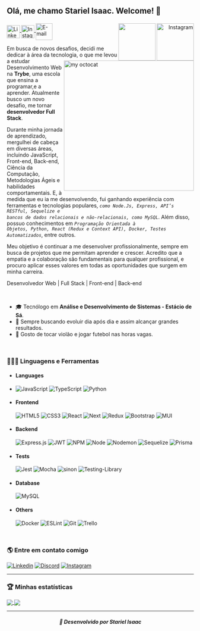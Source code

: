 ## <p align="left"> Olá, me chamo <strong>Stariel Isaac</strong>. Welcome! 💜</p>

<div style="display: inline">
<spam align="left">  
  <a target="_blank" href="https://www.linkedin.com/in/stariel-isaac/">
    <img align="middle" alt="LinkedIN" width="35px" src="https://user-images.githubusercontent.com/94204429/236000262-6b7d50f6-1580-4cd5-97d5-d10fd3adb004.png"/>
  </a>  
  <a target="_blank" href="https://www.instagram.com/starielisaac">
      <img align="middle" alt="Instagram" width="35px" src="https://user-images.githubusercontent.com/94204429/236000246-af4c175d-07d4-4a10-9741-81e0394e3e53.png"/>
    </a>
  <a target="_blank" href="mailto:starielfernandes@gmail.com">
    <img align="middle" alt="E-mail" width="45px" src="https://user-images.githubusercontent.com/94204429/236000268-7a5a12ee-4a15-4de7-929d-b1fc6fdce6f2.png"/>
  </a>
</spam> 
  
<spam align="right"> 
    <img align="right" src="https://visitor-badge.laobi.icu/badge?page_id=StarielIsaac" alt="Instagram" width="100"/> 
    <a target="_blank" href="https://github.com/StarielIsaac" ><img align="right" src="https://img.shields.io/github/followers/StarielIsaac?label=Follow&style=social" alt="" width="100"/></a>
</spam>
  
</div>

<img align="right" alt="my octocat" width="350px" src="https://user-images.githubusercontent.com/94204429/143463195-d67b5b34-c76a-439f-9616-04f8d9850779.png" />

<br>

Em busca de novos desafios, decidi me dedicar à área da tecnologia, o que me levou a estudar Desenvolvimento Web na **Trybe**, uma escola que ensina a programar,e a aprender. Atualmente busco um novo desafio, me tornar **desenvolvedor Full Stack**.

Durante minha jornada de aprendizado, mergulhei de cabeça em diversas áreas, incluindo JavaScript, Front-end, Back-end, Ciência da Computação, Metodologias Ágeis e habilidades comportamentais. E, à medida que eu ia me desenvolvendo, fui ganhando experiência com ferramentas e tecnologias populares, <code>_como Node.Js, Express, API’s RESTful, Sequelize e bancos de dados relacionais e não-relacionais, como MySQL_</code>. Além disso, possuo conhecimentos em <code>_Programação Orientada à Objetos, Python, React (Redux e Context API), Docker, Testes Automatizados_</code>, entre outros.

Meu objetivo é continuar a me desenvolver profissionalmente, sempre em busca de projetos que me permitam aprender e crescer. Acredito que a empatia e a colaboração são fundamentais para qualquer profissional, e procuro aplicar esses valores em todas as oportunidades que surgem em minha carreira.

Desenvolvedor Web | Full Stack | Front-end | Back-end

<!-- Experiência com:

<code>**_HTML, CSS, React, Redux, Context API, NodeJS, JavaScript, Jest, Docker, Git/GitHub, Scrum/Kanban_**; </code> -->

<br>

* 🎓 Tecnólogo em **Análise e Desenvolvimento de Sistemas - Estácio de Sá**.
* 📌 Sempre buscando evoluir dia após dia e assim alcançar grandes resultados.
* 👾 Gosto de tocar violão e jogar futebol nas horas vagas. 

<br>

### 👩🏻‍💻 Linguagens e Ferramentas

 - #### Languages
 - 
    ![JavaScript](https://img.shields.io/badge/javascript-%23323330.svg?style=for-the-badge&logo=javascript&logoColor=%23F7DF1E)
    ![TypeScript](https://img.shields.io/badge/typescript-%23007ACC.svg?style=for-the-badge&logo=typescript&logoColor=white)
    ![Python](https://img.shields.io/badge/python-3670A0?style=for-the-badge&logo=python&logoColor=ffdd54)

  - #### Frontend
    ![HTML5](https://img.shields.io/badge/html5-%23E34F26.svg?style=for-the-badge&logo=html5&logoColor=white)
    ![CSS3](https://img.shields.io/badge/css3-%231572B6.svg?style=for-the-badge&logo=css3&logoColor=white)
    ![React](https://img.shields.io/badge/React-20232A?style=for-the-badge&logo=react&logoColor=61DAFB)
    ![Next](https://img.shields.io/badge/next.js-000000?style=for-the-badge&logo=nextdotjs&logoColor=white)
    ![Redux](https://img.shields.io/badge/redux-%23593d88.svg?style=for-the-badge&logo=redux&logoColor=white)
    ![Bootstrap](https://img.shields.io/badge/bootstrap-%238511FA.svg?style=for-the-badge&logo=bootstrap&logoColor=white)
    ![MUI](https://img.shields.io/badge/MUI-%230081CB.svg?style=for-the-badge&logo=mui&logoColor=white)

   
 - #### Backend
    ![Express.js](https://img.shields.io/badge/express.js-%23404d59.svg?style=for-the-badge&logo=express&logoColor=%2361DAFB)
    ![JWT](https://img.shields.io/badge/JWT-black?style=for-the-badge&logo=JSON%20web%20tokens)
    ![NPM](https://img.shields.io/badge/NPM-%23CB3837.svg?style=for-the-badge&logo=npm&logoColor=white)
    ![Node](https://img.shields.io/badge/Node.js-339933?style=for-the-badge&logo=nodedotjs&logoColor=white)
    ![Nodemon](https://img.shields.io/badge/NODEMON-%23323330.svg?style=for-the-badge&logo=nodemon&logoColor=%BBDEAD)
    ![Sequelize](https://img.shields.io/badge/Sequelize-52B0E7?style=for-the-badge&logo=Sequelize&logoColor=white)
    ![Prisma](https://img.shields.io/badge/Prisma-3982CE?style=for-the-badge&logo=Prisma&logoColor=white)

 - #### Tests
    ![Jest](https://img.shields.io/badge/-jest-%23C21325?style=for-the-badge&logo=jest&logoColor=white)
    ![Mocha](https://img.shields.io/badge/-mocha-%238D6748?style=for-the-badge&logo=mocha&logoColor=white)
    ![sinon](https://img.shields.io/badge/-sinon-%238D6748?style=for-the-badge&logo=sinon&logoColor=white)
    ![Testing-Library](https://img.shields.io/badge/-TestingLibrary-%23E33332?style=for-the-badge&logo=testing-library&logoColor=white)
    

 - #### Database
    ![MySQL](https://img.shields.io/badge/mysql-%2300f.svg?style=for-the-badge&logo=mysql&logoColor=white)
    
 - #### Others
    ![Docker](https://img.shields.io/badge/docker-%230db7ed.svg?style=for-the-badge&logo=docker&logoColor=white)
    ![ESLint](https://img.shields.io/badge/ESLint-4B3263?style=for-the-badge&logo=eslint&logoColor=white)
    ![Git](https://img.shields.io/badge/git-%23F05033.svg?style=for-the-badge&logo=git&logoColor=white)
    ![Trello](https://img.shields.io/badge/Trello-%23026AA7.svg?style=for-the-badge&logo=Trello&logoColor=white)
    
<br>

### 🌎 Entre em contato comigo

  [![Linkedin](https://img.shields.io/badge/LinkedIn-0077B5?style=for-the-badge&logo=linkedin&logoColor=black)](https://www.linkedin.com/in/stariel-isaac/)
 [![Discord](https://img.shields.io/badge/Discord-E4405F?style=for-the-badge&logo=Discord&logoColor=black)](https://discord.com/channels/Stariel#2734)
 [![Instagram](https://img.shields.io/badge/Instagram-D14836?style=for-the-badge&logo=gmail&logoColor=black)](https://www.instagram.com/stariel_isaac/)
 
---

### 🏆 Minhas estatísticas
  
<a href="https://github.com/Thiago-sLira">
    <img align="center" src="https://github-readme-stats.anuraghazra1.vercel.app/api/top-langs/?username=StarielIsaac&layout=compact&theme=gotham" />
</a>

 <a href="https://github.com/Thiago-sLira">
    <img align="center" src="https://github-readme-stats.anuraghazra1.vercel.app/api?username=StarielIsaac&theme=gotham&show_icons=true" />
 </a>

---
<h5><p align="center">
  📌 Desenvolvido por <em><strong>Stariel Isaac</em></strong>
</p></h5>
